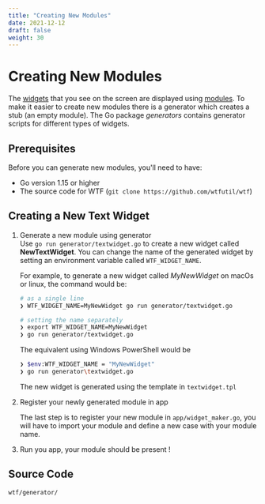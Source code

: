 ```yaml
---
title: "Creating New Modules"
date: 2021-12-12
draft: false
weight: 30
---
```


# Creating New Modules

The [widgets](glossary/#widget) that you see on the screen are displayed using [modules](glossary/#module). To make it easier to create new modules there is a generator which creates a stub (an empty module). The Go package _generators_ contains generator scripts for different types of widgets.

## Prerequisites

Before you can generate new modules, you'll need to have:

* Go version 1.15 or higher
* The source code for WTF (`git clone https://github.com/wtfutil/wtf`)

## Creating a New Text Widget

1. Generate a new module using generator  
   Use `go run generator/textwidget.go` to create a new widget called **NewTextWidget**. You can change the name of the generated widget by setting an environment variable called `WTF_WIDGET_NAME`.

    For example, to generate a new widget called _MyNewWidget_ on macOs or linux, the command would be:
    
    ```bash
    # as a single line
    ❯ WTF_WIDGET_NAME=MyNewWidget go run generator/textwidget.go
    
    # setting the name separately
    ❯ export WTF_WIDGET_NAME=MyNewWidget
    ❯ go run generator/textwidget.go
    ```
    
    The equivalent using Windows PowerShell would be
    
    ```bash
    ❯ $env:WTF_WIDGET_NAME = "MyNewWidget"
    ❯ go run generator\textwidget.go 
    ```

    The new widget is generated using the template in `textwidget.tpl`

2. Register your newly generated module in app  

   The last step is to register your new module in `app/widget_maker.go`, you will have to import your module and define a new case with your module name.


3. Run you app, your module should be present !


## Source Code

```bash
wtf/generator/
```
